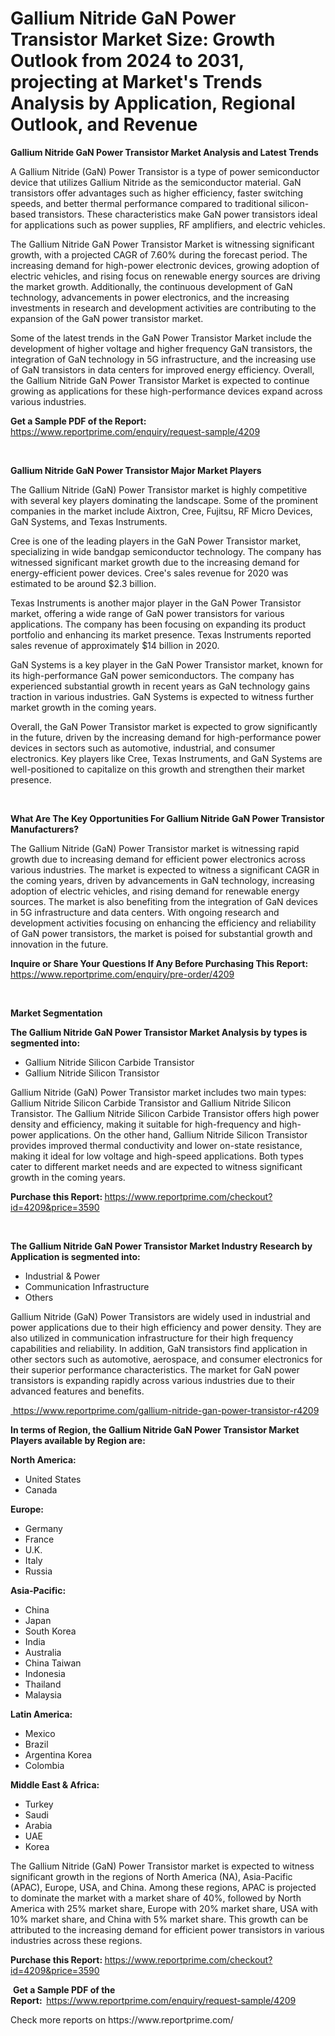 <p><h1>Gallium Nitride GaN Power Transistor Market Size: Growth Outlook from 2024 to 2031, projecting at Market's Trends Analysis by Application, Regional Outlook, and Revenue</h1></p><p><strong>Gallium Nitride GaN Power Transistor Market Analysis and Latest Trends</strong></p>
<p><p>A Gallium Nitride (GaN) Power Transistor is a type of power semiconductor device that utilizes Gallium Nitride as the semiconductor material. GaN transistors offer advantages such as higher efficiency, faster switching speeds, and better thermal performance compared to traditional silicon-based transistors. These characteristics make GaN power transistors ideal for applications such as power supplies, RF amplifiers, and electric vehicles.</p><p>The Gallium Nitride GaN Power Transistor Market is witnessing significant growth, with a projected CAGR of 7.60% during the forecast period. The increasing demand for high-power electronic devices, growing adoption of electric vehicles, and rising focus on renewable energy sources are driving the market growth. Additionally, the continuous development of GaN technology, advancements in power electronics, and the increasing investments in research and development activities are contributing to the expansion of the GaN power transistor market.</p><p>Some of the latest trends in the GaN Power Transistor Market include the development of higher voltage and higher frequency GaN transistors, the integration of GaN technology in 5G infrastructure, and the increasing use of GaN transistors in data centers for improved energy efficiency. Overall, the Gallium Nitride GaN Power Transistor Market is expected to continue growing as applications for these high-performance devices expand across various industries.</p></p>
<p><strong>Get a Sample PDF of the Report:&nbsp;</strong> <a href="https://www.reportprime.com/enquiry/request-sample/4209">https://www.reportprime.com/enquiry/request-sample/4209</a></p>
<p>&nbsp;</p>
<p><strong>Gallium Nitride GaN Power Transistor Major Market Players</strong></p>
<p><p>The Gallium Nitride (GaN) Power Transistor market is highly competitive with several key players dominating the landscape. Some of the prominent companies in the market include Aixtron, Cree, Fujitsu, RF Micro Devices, GaN Systems, and Texas Instruments.</p><p>Cree is one of the leading players in the GaN Power Transistor market, specializing in wide bandgap semiconductor technology. The company has witnessed significant market growth due to the increasing demand for energy-efficient power devices. Cree's sales revenue for 2020 was estimated to be around $2.3 billion.</p><p>Texas Instruments is another major player in the GaN Power Transistor market, offering a wide range of GaN power transistors for various applications. The company has been focusing on expanding its product portfolio and enhancing its market presence. Texas Instruments reported sales revenue of approximately $14 billion in 2020.</p><p>GaN Systems is a key player in the GaN Power Transistor market, known for its high-performance GaN power semiconductors. The company has experienced substantial growth in recent years as GaN technology gains traction in various industries. GaN Systems is expected to witness further market growth in the coming years.</p><p>Overall, the GaN Power Transistor market is expected to grow significantly in the future, driven by the increasing demand for high-performance power devices in sectors such as automotive, industrial, and consumer electronics. Key players like Cree, Texas Instruments, and GaN Systems are well-positioned to capitalize on this growth and strengthen their market presence.</p></p>
<p>&nbsp;</p>
<p><strong>What Are The Key Opportunities For Gallium Nitride GaN Power Transistor Manufacturers?</strong></p>
<p><p>The Gallium Nitride (GaN) Power Transistor market is witnessing rapid growth due to increasing demand for efficient power electronics across various industries. The market is expected to witness a significant CAGR in the coming years, driven by advancements in GaN technology, increasing adoption of electric vehicles, and rising demand for renewable energy sources. The market is also benefiting from the integration of GaN devices in 5G infrastructure and data centers. With ongoing research and development activities focusing on enhancing the efficiency and reliability of GaN power transistors, the market is poised for substantial growth and innovation in the future.</p></p>
<p><strong>Inquire or Share Your Questions If Any Before Purchasing This Report:</strong> <a href="https://www.reportprime.com/enquiry/pre-order/4209">https://www.reportprime.com/enquiry/pre-order/4209</a></p>
<p>&nbsp;</p>
<p><strong>Market Segmentation</strong></p>
<p><strong>The Gallium Nitride GaN Power Transistor Market Analysis by types is segmented into:</strong></p>
<p><ul><li>Gallium Nitride Silicon Carbide Transistor</li><li>Gallium Nitride Silicon Transistor</li></ul></p>
<p><p>Gallium Nitride (GaN) Power Transistor market includes two main types: Gallium Nitride Silicon Carbide Transistor and Gallium Nitride Silicon Transistor. The Gallium Nitride Silicon Carbide Transistor offers high power density and efficiency, making it suitable for high-frequency and high-power applications. On the other hand, Gallium Nitride Silicon Transistor provides improved thermal conductivity and lower on-state resistance, making it ideal for low voltage and high-speed applications. Both types cater to different market needs and are expected to witness significant growth in the coming years.</p></p>
<p><strong>Purchase this Report:&nbsp;</strong><a href="https://www.reportprime.com/checkout?id=4209&price=3590">https://www.reportprime.com/checkout?id=4209&price=3590</a></p>
<p>&nbsp;</p>
<p><strong>The Gallium Nitride GaN Power Transistor Market Industry Research by Application is segmented into:</strong></p>
<p><ul><li>Industrial & Power</li><li>Communication Infrastructure</li><li>Others</li></ul></p>
<p><p>Gallium Nitride (GaN) Power Transistors are widely used in industrial and power applications due to their high efficiency and power density. They are also utilized in communication infrastructure for their high frequency capabilities and reliability. In addition, GaN transistors find application in other sectors such as automotive, aerospace, and consumer electronics for their superior performance characteristics. The market for GaN power transistors is expanding rapidly across various industries due to their advanced features and benefits.</p></p>
<p><a href="https://www.reportprime.com/gallium-nitride-gan-power-transistor-r4209">&nbsp;https://www.reportprime.com/gallium-nitride-gan-power-transistor-r4209</a></p>
<p><strong>In terms of Region, the Gallium Nitride GaN Power Transistor Market Players available by Region are:</strong></p>
<p>
    <p> <strong> North America: </strong>
        <ul>
            <li>United States</li>
            <li>Canada</li>
        </ul>
        </p> 
    <p> <strong> Europe: </strong>
        <ul>
            <li>Germany</li>
            <li>France</li>
            <li>U.K.</li>
            <li>Italy</li>
            <li>Russia</li>
        </ul>
        </p> 
    <p> <strong> Asia-Pacific: </strong>
        <ul>
            <li>China</li>
            <li>Japan</li>
            <li>South Korea</li>
            <li>India</li>
            <li>Australia</li>
            <li>China Taiwan</li>
            <li>Indonesia</li>
            <li>Thailand</li>
            <li>Malaysia</li>
        </ul>
        </p> 
    <p> <strong> Latin America: </strong>
        <ul>
            <li>Mexico</li>
            <li>Brazil</li>
            <li>Argentina Korea</li>
            <li>Colombia</li>
        </ul>
        </p> 
    <p> <strong> Middle East & Africa: </strong>
        <ul>
            <li>Turkey</li>
            <li>Saudi</li>
            <li>Arabia</li>
            <li>UAE</li>
            <li>Korea</li>
        </ul>
    </p>
    </p>
<p><p>The Gallium Nitride (GaN) Power Transistor market is expected to witness significant growth in the regions of North America (NA), Asia-Pacific (APAC), Europe, USA, and China. Among these regions, APAC is projected to dominate the market with a market share of 40%, followed by North America with 25% market share, Europe with 20% market share, USA with 10% market share, and China with 5% market share. This growth can be attributed to the increasing demand for efficient power transistors in various industries across these regions.</p></p>
<p><strong>Purchase this Report: </strong><a href="https://www.reportprime.com/checkout?id=4209&price=3590">https://www.reportprime.com/checkout?id=4209&price=3590</a></p>
<p>&nbsp;<strong>Get a Sample PDF of the Report:&nbsp;&nbsp;</strong><a href="https://www.reportprime.com/enquiry/request-sample/4209">https://www.reportprime.com/enquiry/request-sample/4209</a></p>
<p><strong></strong></p>
<p>Check more reports on https://www.reportprime.com/</p>